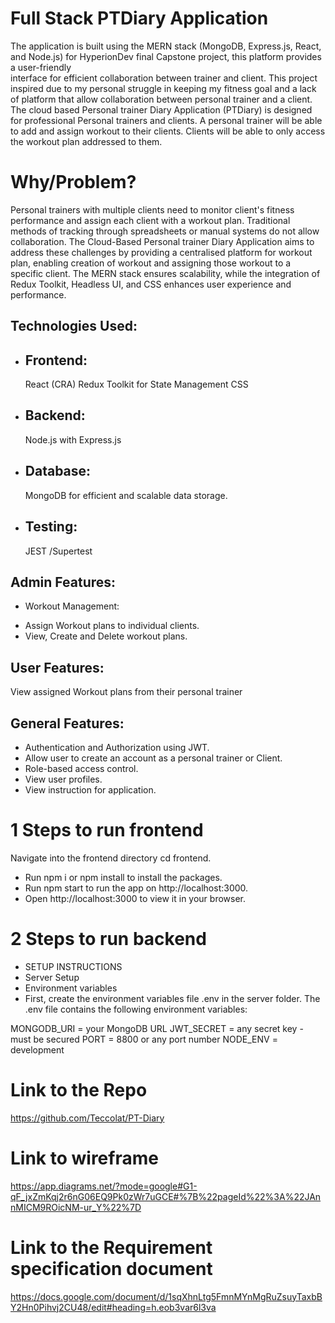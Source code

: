 # Full Stack PTDiary Application

 The application is built using the MERN stack (MongoDB, Express.js, React, and Node.js) for HyperionDev final Capstone project, this platform provides a user-friendly  
 interface for efficient collaboration between trainer and client. This project inspired due to my personal struggle in keeping my fitness goal and a lack of platform that allow collaboration between personal trainer and a client. 
 The cloud based Personal trainer Diary Application (PTDiary) is designed for professional Personal trainers and clients. A personal trainer will be able to add and assign workout to their clients. 
 Clients will be able to only access the workout plan addressed to them.

#  Why/Problem?
 Personal trainers with multiple clients need to monitor client's fitness performance and assign each client with a workout plan. Traditional methods of tracking through spreadsheets or manual systems do not allow collaboration. The Cloud-Based 
 Personal trainer Diary Application aims to address these challenges by providing a centralised platform for workout plan, enabling creation of workout and assigning those workout to a specific client.
 The MERN stack ensures scalability, while the integration of Redux Toolkit, Headless UI, and CSS enhances user experience and performance.

## Technologies Used:

* ## Frontend:

  React (CRA) 
  Redux Toolkit for State Management
  CSS
* ## Backend:

  Node.js with Express.js
* ## Database:
   MongoDB for efficient and scalable data storage.

*  ## Testing:
   JEST /Supertest


## Admin Features:
* Workout Management:
 - Assign Workout plans to individual clients.
 - View, Create and Delete workout plans.

## User Features:

 View assigned Workout plans from their personal trainer


## General Features:

  - Authentication and Authorization using JWT.
  - Allow user to create an account as a personal trainer or Client.
  - Role-based access control.
  - View user profiles.
  - View instruction for application.



# 1 Steps to run frontend
Navigate into the frontend directory cd frontend.

- Run npm i or npm install to install the packages.
- Run npm start to run the app on http://localhost:3000.
- Open http://localhost:3000 to view it in your browser.

# 2 Steps to run backend

- SETUP INSTRUCTIONS
- Server Setup
- Environment variables
- First, create the environment variables file .env in the server folder. The .env file contains the following environment variables:

 MONGODB_URI = your MongoDB URL
 JWT_SECRET = any secret key - must be secured
 PORT = 8800 or any port number
 NODE_ENV = development

# Link to the Repo
https://github.com/Teccolat/PT-Diary

# Link to wireframe
 https://app.diagrams.net/?mode=google#G1-qF_jxZmKqj2r6nG06EQ9Pk0zWr7uGCE#%7B%22pageId%22%3A%22JAnnMICM9ROicNM-ur_Y%22%7D


# Link to the Requirement specification document
  https://docs.google.com/document/d/1sqXhnLtg5FmnMYnMgRuZsuyTaxbBY2Hn0Pihvj2CU48/edit#heading=h.eob3var6l3va

